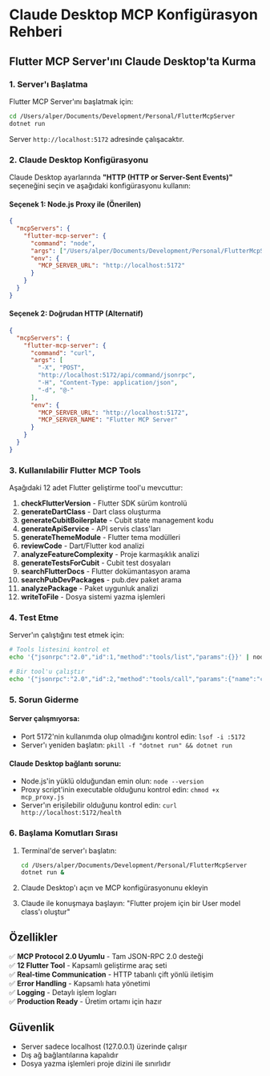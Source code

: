 # Claude Desktop MCP Konfigürasyon Rehberi

## Flutter MCP Server'ını Claude Desktop'ta Kurma

### 1. Server'ı Başlatma

Flutter MCP Server'ını başlatmak için:

```bash
cd /Users/alper/Documents/Development/Personal/FlutterMcpServer
dotnet run
```

Server `http://localhost:5172` adresinde çalışacaktır.

### 2. Claude Desktop Konfigürasyonu

Claude Desktop ayarlarında **"HTTP (HTTP or Server-Sent Events)"** seçeneğini seçin ve aşağıdaki konfigürasyonu kullanın:

#### Seçenek 1: Node.js Proxy ile (Önerilen)

```json
{
  "mcpServers": {
    "flutter-mcp-server": {
      "command": "node",
      "args": ["/Users/alper/Documents/Development/Personal/FlutterMcpServer/mcp_proxy.js"],
      "env": {
        "MCP_SERVER_URL": "http://localhost:5172"
      }
    }
  }
}
```

#### Seçenek 2: Doğrudan HTTP (Alternatif)

```json
{
  "mcpServers": {
    "flutter-mcp-server": {
      "command": "curl",
      "args": [
        "-X", "POST",
        "http://localhost:5172/api/command/jsonrpc",
        "-H", "Content-Type: application/json",
        "-d", "@-"
      ],
      "env": {
        "MCP_SERVER_URL": "http://localhost:5172",
        "MCP_SERVER_NAME": "Flutter MCP Server"
      }
    }
  }
}
```

### 3. Kullanılabilir Flutter MCP Tools

Aşağıdaki 12 adet Flutter geliştirme tool'u mevcuttur:

1. **checkFlutterVersion** - Flutter SDK sürüm kontrolü
2. **generateDartClass** - Dart class oluşturma
3. **generateCubitBoilerplate** - Cubit state management kodu
4. **generateApiService** - API servis class'ları
5. **generateThemeModule** - Flutter tema modülleri
6. **reviewCode** - Dart/Flutter kod analizi
7. **analyzeFeatureComplexity** - Proje karmaşıklık analizi
8. **generateTestsForCubit** - Cubit test dosyaları
9. **searchFlutterDocs** - Flutter dokümantasyon arama
10. **searchPubDevPackages** - pub.dev paket arama
11. **analyzePackage** - Paket uygunluk analizi
12. **writeToFile** - Dosya sistemi yazma işlemleri

### 4. Test Etme

Server'ın çalıştığını test etmek için:

```bash
# Tools listesini kontrol et
echo '{"jsonrpc":"2.0","id":1,"method":"tools/list","params":{}}' | node mcp_proxy.js

# Bir tool'u çalıştır
echo '{"jsonrpc":"2.0","id":2,"method":"tools/call","params":{"name":"checkFlutterVersion","arguments":{"projectPath":"."}}}' | node mcp_proxy.js
```

### 5. Sorun Giderme

#### Server çalışmıyorsa:
- Port 5172'nin kullanımda olup olmadığını kontrol edin: `lsof -i :5172`
- Server'ı yeniden başlatın: `pkill -f "dotnet run" && dotnet run`

#### Claude Desktop bağlantı sorunu:
- Node.js'in yüklü olduğundan emin olun: `node --version`
- Proxy script'inin executable olduğunu kontrol edin: `chmod +x mcp_proxy.js`
- Server'ın erişilebilir olduğunu kontrol edin: `curl http://localhost:5172/health`

### 6. Başlama Komutları Sırası

1. Terminal'de server'ı başlatın:
   ```bash
   cd /Users/alper/Documents/Development/Personal/FlutterMcpServer
   dotnet run &
   ```

2. Claude Desktop'ı açın ve MCP konfigürasyonunu ekleyin

3. Claude ile konuşmaya başlayın: "Flutter projem için bir User model class'ı oluştur"

## Özellikler

✅ **MCP Protocol 2.0 Uyumlu** - Tam JSON-RPC 2.0 desteği  
✅ **12 Flutter Tool** - Kapsamlı geliştirme araç seti  
✅ **Real-time Communication** - HTTP tabanlı çift yönlü iletişim  
✅ **Error Handling** - Kapsamlı hata yönetimi  
✅ **Logging** - Detaylı işlem logları  
✅ **Production Ready** - Üretim ortamı için hazır  

## Güvenlik

- Server sadece localhost (127.0.0.1) üzerinde çalışır
- Dış ağ bağlantılarına kapalıdır
- Dosya yazma işlemleri proje dizini ile sınırlıdır
